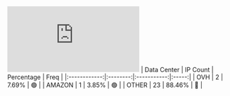 ![Diagramm](https://github.com/obajay/StateSync-snapshots/blob/main/Projects/AndromedaProtocol/1/README.md)
| Data Center | IP Count | Percentage | Freq |
|:------------:|:--------:|:-----------:|:-----:|
| OVH | 2 | 7.69% | 🟢 |
| AMAZON | 1 | 3.85% | 🟢 |
| OTHER | 23 | 88.46% | 🔴 |